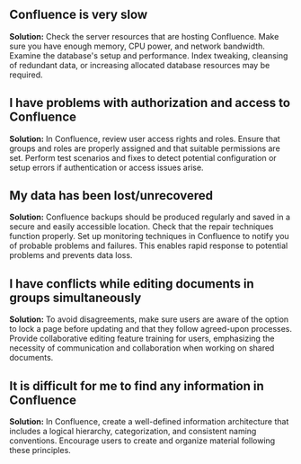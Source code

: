 ## Confluence is very slow

**Solution:** Check the server resources that are hosting Confluence. Make sure you have enough memory, CPU power, and network bandwidth. Examine the database's setup and performance. Index tweaking, cleansing of redundant data, or increasing allocated database resources may be required.

## I have problems with authorization and access to Confluence

**Solution:** In Confluence, review user access rights and roles. Ensure that groups and roles are properly assigned and that suitable permissions are set. Perform test scenarios and fixes to detect potential configuration or setup errors if authentication or access issues arise.

## My data has been lost/unrecovered

**Solution:** Confluence backups should be produced regularly and saved in a secure and easily accessible location. Check that the repair techniques function properly. Set up monitoring techniques in Confluence to notify you of probable problems and failures. This enables rapid response to potential problems and prevents data loss.

## I have conflicts while editing documents in groups simultaneously

**Solution:** To avoid disagreements, make sure users are aware of the option to lock a page before updating and that they follow agreed-upon processes. Provide collaborative editing feature training for users, emphasizing the necessity of communication and collaboration when working on shared documents.

## It is difficult for me to find any information in Confluence

**Solution:** In Confluence, create a well-defined information architecture that includes a logical hierarchy, categorization, and consistent naming conventions. Encourage users to create and organize material following these principles.
